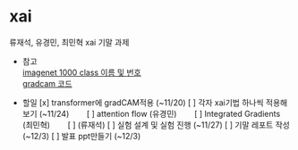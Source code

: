 # xai

류재석, 유경민, 최민혁 xai 기말 과제

* 참고 <br/>
[imagenet 1000 class 이름 및 번호](https://gist.github.com/yrevar/942d3a0ac09ec9e5eb3a) <br/>
[gradcam 코드](https://github.com/jacobgil/pytorch-grad-cam)

* 할일
[x] transformer에 gradCAM적용 (~11/20) 
[ ] 각자 xai기법 하나씩 적용해보기 (~11/24)
&nbsp;&nbsp;&nbsp;&nbsp;&nbsp;&nbsp; [ ] attention flow (유경민)
&nbsp;&nbsp;&nbsp;&nbsp;&nbsp;&nbsp; [ ] Integrated Gradients (최민혁)
&nbsp;&nbsp;&nbsp;&nbsp;&nbsp;&nbsp; [ ] (류재석) 
[ ] 실험 설계 및 실험 진행 (~11/27)
[ ] 기말 레포트 작성 (~12/3)
[ ] 발표 ppt만들기 (~12/3)
